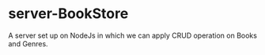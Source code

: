 # server-BookStore
 A server set up on NodeJs in which we can apply CRUD operation on Books and Genres.
